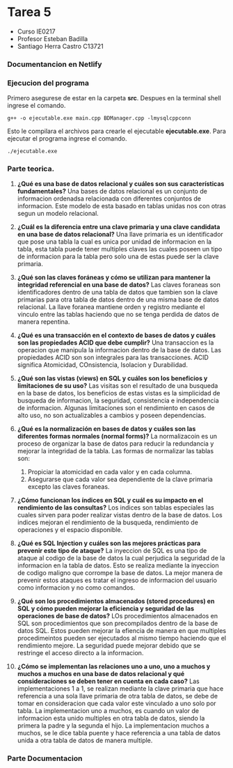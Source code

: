 # Tarea 5
-  Curso IE0217
- Profesor Esteban Badilla
- Santiago Herra Castro C13721

### Documentancion en Netlify


### Ejecucion del programa 
Primero asegurese de estar en la carpeta **src**. Despues en la terminal shell ingrese el comando.
```
g++ -o ejecutable.exe main.cpp BDManager.cpp -lmysqlcppconn 
```
Esto le compilara el archivos para crearle el ejecutable **ejecutable.exe**. Para ejecutar el programa ingrese el comando.
```
./ejecutable.exe
```

### Parte teorica.

1. **¿Qué es una base de datos relacional y cuáles son sus características fundamentales?**
    Una bases de datos relacional es un conjunto de informacion ordenadsa relacionada con diferentes conjuntos de informacion. Este modelo de esta basado en tablas unidas nos con otras segun un modelo relacional.

2. **¿Cuál es la diferencia entre una clave primaria y una clave candidata en una base de datos relacional?**
    Una llave primaria es un identificador que pose una tabla la cual es unica por unidad de informacion en la tabla, esta tabla puede tener multiples claves las cuales poseen un tipo de informacion para la tabla pero solo una de estas puede ser la clave primaria.

3. **¿Qué son las claves foráneas y cómo se utilizan para mantener la integridad referencial en una base de datos?**
    Las claves foraneas son identificadores dentro de una tabla de datos que tambien son la clave primarias para otra tabla de datos dentro de una misma base de datos relacional. La llave foranea mantiene orden y registro mediante el vinculo entre las tablas haciendo que no se tenga perdida de datos de manera repentina.

4. **¿Qué es una transacción en el contexto de bases de datos y cuáles son las propiedades ACID que debe cumplir?**
    Una transaccion es la operacion que manipula la informacion dentro de la base de datos. Las propiedades ACID son son integrales para las transacciones. ACID significa Atomicidad, COnsistencia, Isolacion y Durabilidad.


5. **¿Qué son las vistas (views) en SQL y cuáles son los beneficios y limitaciones de su uso?**
    Las visitas son el resultado de una busqueda en la base de datos, los beneficios de estas vistas es la simplicidad de busqueda de informacion, la seguridad, consistencia e independencia de informacion. Algunas limitaciones son el rendimiento en casos de alto uso, no son actualizables a cambios y poseen dependencias. 

6. **¿Qué es la normalización en bases de datos y cuáles son las diferentes formas normales (normal forms)?**
    La normalizacoin es un proceso de organizar la base de datos para reducir la redundancia y mejorar la integridad de la tabla. Las formas de normalizar las tablas son:
    1. Propiciar la atomicidad en cada valor y en cada columna.
    2. Asegurarse que cada valor sea dependiente de la clave primaria excepto las claves foraneas.

7. **¿Cómo funcionan los índices en SQL y cuál es su impacto en el rendimiento de las consultas?**
    Los indices son tablas especiales las cuales sirven para poder realizar vistas dentro de la base de datos. Los indices mejoran el rendimiento de la busqueda, rendimiento de operaciones y el espacio disponible. 
8. **¿Qué es SQL Injection y cuáles son las mejores prácticas para prevenir este tipo de ataque?**
    La inyeccion de SQL es una tipo de ataque al codigo de la base de datos la cual perjudica la seguridad de la informacion en la tabla de datos. Esto se realiza mediante la inyeccion de codigo maligno que corrompe la base de datos. La mejor manera de prevenir estos ataques es tratar el ingreso de informacion del usuario como informacion y no como comandos.

9. **¿Qué son los procedimientos almacenados (stored procedures) en SQL y cómo pueden mejorar la eficiencia y seguridad de las operaciones de base de datos?**
    LOs procedimientos almacenados en SQL son procedimientos que son precompilados dentro de la base de datos SQL. Estos pueden mejorar la efiencia de manera en que multiples procedimeintos pueden ser ejecutados al mismo tiempo haciendo que el rendimiento mejore. La seguridad puede mejorar debido que se restringe el acceso directo a la informacion. 

10. **¿Cómo se implementan las relaciones uno a uno, uno a muchos y muchos a muchos en una base de datos relacional y qué consideraciones se deben tener en cuenta en cada caso?**
    Las implementaciones 1 a 1, se realizan mediante la clave primaria que hace referencia a una sola llave primaria de otra tabla de datos, se debe de tomar en consideracion que cada valor este vinculado a uno solo por tabla. La implementacion uno a muchos, es cuando un valor de informacion esta unido multiples en otra tabla de datos, siendo la primera la padre y la segunda el hijo. La implementacion muchos a muchos, se le dice tabla puente y hace referencia a una tabla de datos unida a otra tabla de datos de manera multiple.

### Parte Documentacion

